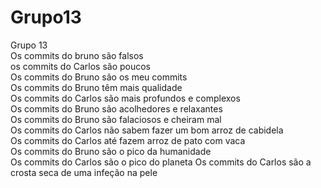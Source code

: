 # Grupo13
Grupo 13  
Os commits do bruno são falsos  
os commits do Carlos são poucos  
Os commits do Bruno são os meu commits  
Os commits do Bruno têm mais qualidade  
Os commits do Carlos são mais profundos e complexos  
Os commits do Bruno são acolhedores e relaxantes  
Os commits do Bruno são falaciosos e cheiram mal  
Os commits do Carlos não sabem fazer um bom arroz de cabidela  
Os commits do Carlos até fazem arroz de pato com vaca  
Os commits do Bruno são o pico da humanidade  
Os commits do Carlos são o pico do planeta
Os commits do Carlos são a crosta seca de uma infeção na pele
